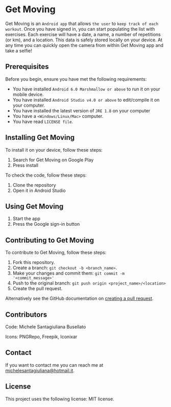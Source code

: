 # Get Moving

Get Moving is an `Android app` that allows `the user` to `keep track of each workout`.
Once you have signed in, you can start populating the list with exercises.
Each exercise will have a date, a name, a number of repetitions (or km), and a location.
This data is safely stored locally on your device.
At any time you can quickly open the camera from within Get Moving app and take a selfie!

## Prerequisites

Before you begin, ensure you have met the following requirements:
* You have installed `Android 6.0 Marshmallow or above` to run it on your mobile device.
* You have installed `Android Studio v4.0 or above` to edit/compile it on your computer.
* You have installed the latest version of `JRE 1.8` on your computer
* You have a `<Windows/Linux/Mac>` computer.
* You have read `LICENSE file`.

## Installing Get Moving

To install it on your device, follow these steps:
1. Search for Get Moving on Google Play
2. Press install

To check the code, follow these steps:
1. Clone the repository
2. Open it in Android Studio

## Using Get Moving

1. Start the app
2. Press the Google sign-in button

## Contributing to Get Moving

To contribute to Get Moving, follow these steps:
1. Fork this repository.
2. Create a branch: `git checkout -b <branch_name>`.
3. Make your changes and commit them: `git commit -m '<commit_message>'`
4. Push to the original branch: `git push origin <project_name>/<location>`
5. Create the pull request.

Alternatively see the GitHub documentation on [creating a pull request](https://help.github.com/en/github/collaborating-with-issues-and-pull-requests/creating-a-pull-request).

## Contributors

Code:
Michele Santagiuliana Busellato

Icons:
PNGRepo, Freepik, Iconixar

## Contact

If you want to contact me you can reach me at <michelesantagiuliana@hotmail.it>.

## License

This project uses the following license: MIT license.
